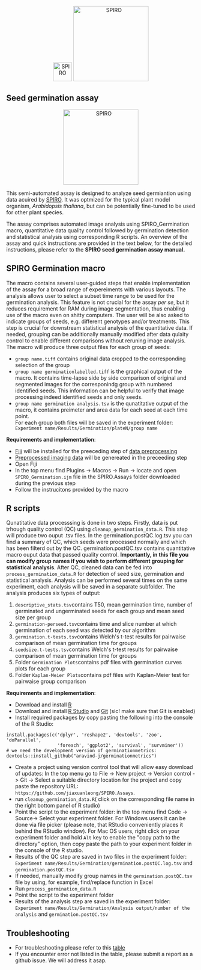 
<p align="center">
  <img src="https://github.com/AlyonaMinina/Files_for_SPIRO_reps/blob/master/SPIRO.Hardware%20files/SPIRO%20logo.jpg?raw=true" height="50" title="SPIRO">
  <img src="https://github.com/AlyonaMinina/Files_for_SPIRO_reps/blob/master/SPIRO.Assays%20files/SPIRO%20text%20logo.png?raw=true" width="200" title="SPIRO">
</p>

## Seed germination assay</b>
<p align="center">
  <img src="https://github.com/AlyonaMinina/Files_for_SPIRO_reps/blob/master/SPIRO.Assays%20files/germination%20v1-resized.gif?raw=true" height="200" title="SPIRO">
<br>

This semi-automated assay is designed to analyze seed germiantion using data acuired by <a href="https://www.alyonaminina.org/spiro">SPIRO</a>. It was optmized for the typical plant model organism,<i> Arabidopsis thaliana</i>, but can be potentially fine-tuned to be used for other plant species. 

The assay comprises automated image analysis using SPIRO_Germination macro, quantitative data quality control followed by germination detection and statistical analysis using corresponding R scripts. An overview of the assay and quick instructions are provided in the text below, for the detailed instructions, please refer to the <b>SPIRO seed germination assay manual.</b>


## SPIRO Germination macro

The macro contains several user-guided steps that enable implementation of the assay for a broad range of expereiments with various layouts.
The analysis allows user to select a subset time range to be used for the germination analysis. This feature is not crucial for the assay <i>per se</i>, but it reduces requirement for RAM during image segmentation, thus enabling use of the macro even on shitty computers. 
The user will be also asked to indicate groups of seeds, e.g. different genotypes and/or treatments. This step is crucial for downstream statistical analysis of the quantitative data. If needed, grouping can be additionally manually modified after data qulaity control to enable different comparisons without reruning image analysis. The macro will produce three output files for each group of seeds:
- `group name.tiff` contains original data cropped to the corresponding selection of the group
- `group name germinationlabelled.tiff` is the graphical output of the macro. It contains time-lapse side by side comparison of original and segmented images for the corresponindg group with numbered identified seeds. This information can be helpful to verify that image processing indeed identified seeds and only seeds.
- `group name germination analysis.tsv` is the qunatitative output of the macro, it contains preimeter and area data for each seed at each time point.<br>
For each group both files will be saved in the experiment folder: ` Experiment name/Results/Germination/plateN/group name`

<b> Requirements and implementation</b>:
- [Fiji](https://imagej.net/Fiji/Downloads) will be installed for the preeceding step of <a href="https://github.com/jiaxuanleong/SPIRO.Assays/tree/master/preprocessing">data preprocessing</a>
- <a href="https://github.com/jiaxuanleong/SPIRO.Assays/tree/master/preprocessing">Preprocessed imaging data</a> will be  genereated in the preceeding step
- Open Fiji
- In the top menu find Plugins -> Macros -> Run -> locate and open `SPIRO_Germination.ijm` file in the SPIRO.Assays folder downloaded during the previous step
- Follow the instrucitons provided by the macro


## R scripts

Qunatitative data processsing is done in two steps. Firstly, data is put trhough quality control (QC) using `cleanup_germination_data.R`. This step will produce two ouput .tsv files. In the germination.postQC.log.tsv you can find a summary of QC, which seeds were processed normally and which has been filterd out by the QC. germination.postQC.tsv contains quantitative macro ouput data that passed quality control. <b>Importantly, in this file you can modify group names if you wish to perform different grouping for statistical analysis</b>. 
After QC, cleaned data can be fed into `process_germination_data.R` for detection of seed size, germination and statistical analysis. Analysis can be performed several times on the same experiment, each analysis will be saved in a separate subfolder. The analysis produces six types of output:
1. `descriptive_stats.tsv`contains T50, mean germination time, number of germinated and ungerminated seeds for each group and mean seed size per group
2. `germination-perseed.tsv`contains time and slice number at which germination of each seed was detected by our algorithm
3. `germination.t-tests.tsv`contains Welch's t-test results for pairwaise comparison of mean germination time for groups
4. `seedsize.t-tests.tsv`contains Welch's t-test results for pairwaise comparison of mean germination time for groups
5. Folder `Germination Plots`contains pdf files with germination curves plots for each group
6. Folder `Kaplan-Meier Plots`contains pdf files with  Kaplan-Meier test for pairwaise group comparison

<b> Requirements and implementation</b>:
- Download and install [R](https://www.r-project.org/)
- Download and install [R Studio](https://www.rstudio.com/) and [Git](https://git-scm.com/downloads) (sic! make sure that Git is enabled)
- Install required packages by copy pasting the following into the console of the R Studio:
```
install.packages(c('dplyr', 'reshape2', 'devtools', 'zoo', 'doParallel',
                   'foreach', 'ggplot2', 'survival', 'survminer'))
# we need the development version of germinationmetrics:
devtools::install_github("aravind-j/germinationmetrics")
```
- Create a project using version control tool that will allow easy download of updates:
 In the top menu go to File -> New project -> Version control -> Git -> Select a suitable directory location for the project and copy paste the repository URL: `https://github.com/jiaxuanleong/SPIRO.Assays`. 
- run `cleanup_germination_data.R`( click on the corresponding file name in the right bottom panel of R studio)
- Point the script to the experiment folder: in the top menu find Code -> Source-> Select your experiment folder. For Windows users it can be done via file picker (please note, that RStudio conveniently places it behind the RStudio window). For Mac OS users, right click on your experiment folder and hold `Alt` key to enable the "copy path to the directory" option, then copy paste the path to your experiment folder in the console of the R studio.
- Results of the QC step are saved in two files in the experiment folder: `Experiment name/Results/Germination/germination.postQC.log.tsv` and `germination.postQC.tsv`
- If needed, manually modify group names in the `germination.postQC.tsv` file by using, for example, find/replace function in Excel
- Run `process_germination_data.R`
- Point the script to the experiment folder
- Results of the analysis step are saved in the experiment folder: `Experiment name/Results/Germination/Analysis output/number of the analysis` and `germination.postQC.tsv`


## Troubleshooting
- For troubleshooting please refer to this <a href="https://github.com/AlyonaMinina/Files_for_SPIRO_reps/blob/master/SPIRO.Assays%20files/Germination%20assay%20troubleshooting.md">table</a>
- If you encounter error not listed in the table, please submit a report as a github issue. We will address it asap.
